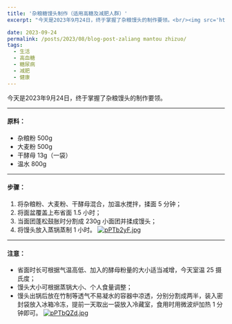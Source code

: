 ```yaml
---
title: '杂粮糖馒头制作（适用高糖及减肥人群）'
excerpt: "今天是2023年9月24日，终于掌握了杂粮馒头的制作要领。<br/><img src='https://z1.ax1x.com/2023/09/24/pPTbbQO.jpg'>"

date: 2023-09-24
permalink: /posts/2023/08/blog-post-zaliang mantou zhizuo/
tags:
  - 生活
  - 高血糖
  - 糖尿病
  - 减肥
  - 健康
---
```




今天是2023年9月24日，终于掌握了杂粮馒头的制作要领。

---
#### 原料：
* 杂粮粉  500g
* 大麦粉  500g
* 干酵母  13g（一袋）
* 温水  800g

---
#### 步骤：
1. 将杂粮粉、大麦粉、干酵母混合，加温水搅拌，揉面 5 分钟；
2. 将面盆覆盖上布省面 1.5 小时；
3. 当面团蓬松鼓胀时分割成 230g 小面团并揉成馒头；
4. 将馒头放入蒸锅蒸制 1 小时。
[![pPTb2yF.jpg](https://z1.ax1x.com/2023/09/24/pPTb2yF.jpg)](https://imgse.com/i/pPTb2yF)


---
#### 注意：
* 省面时长可根据气温高低、加入的酵母粉量的大小适当减增，今天室温 25 摄氏度；
* 馒头大小可根据蒸锅大小、个人食量调整；
* 馒头出锅后放在竹制等透气不易凝水的容器中凉透，分别分割成两半，装入密封袋放入冰箱冷冻，提前一天取出一袋放入冷藏室，食用时用微波炉加热 1 分钟即可。
[![pPTbQZd.jpg](https://z1.ax1x.com/2023/09/24/pPTbQZd.jpg)](https://imgse.com/i/pPTbQZd)
